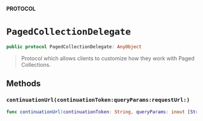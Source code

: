 **PROTOCOL**

# `PagedCollectionDelegate`

```swift
public protocol PagedCollectionDelegate: AnyObject
```

> Protocol which allows clients to customize how they work with Paged Collections.

## Methods
### `continuationUrl(continuationToken:queryParams:requestUrl:)`

```swift
func continuationUrl(continuationToken: String, queryParams: inout [String: String], requestUrl: String) -> String
```
